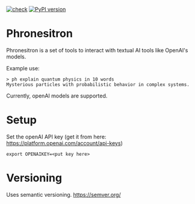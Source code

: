 [![check](https://github.com/retospect/phronesitron/actions/workflows/check.yml/badge.svg)](https://github.com/retospect/phronesitron/actions/workflows/check.yml)
[![PyPI version](https://badge.fury.io/py/phronesitron.svg)](https://badge.fury.io/py/phronesitron)

# Phronesitron

Phronesitron is a set of tools to interact with textual AI
tools like OpenAI's models.

Example use:

```
> ph explain quantum physics in 10 words
Mysterious particles with probabilistic behavior in complex systems.
```

Currently, openAI models are supported.

# Setup

Set the openAI API key (get it from here: https://platform.openai.com/account/api-keys)

```
export OPENAIKEY=<put key here>
```

# Versioning

Uses semantic versioning. https://semver.org/

